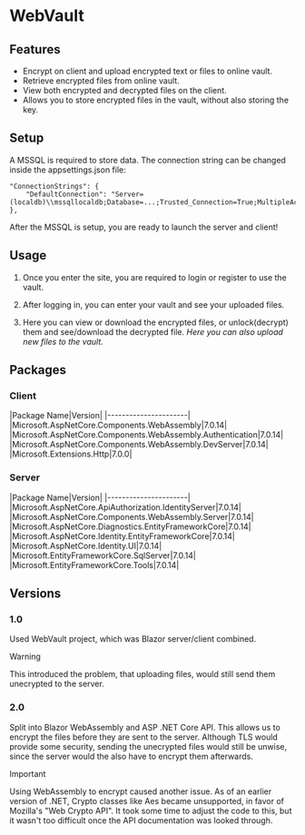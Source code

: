 # WebVault

## Features
- Encrypt on client and upload encrypted text or files to online vault.
- Retrieve encrypted files from online vault.
- View both encrypted and decrypted files on the client.
- Allows you to store encrypted files in the vault, without also storing the key.

## Setup
A MSSQL is required to store data.
The connection string can be changed inside the appsettings.json file:
```
"ConnectionStrings": {
	"DefaultConnection": "Server=(localdb)\\mssqllocaldb;Database=...;Trusted_Connection=True;MultipleActiveResultSets=true"
},
```

After the MSSQL is setup, you are ready to launch the server and client!

## Usage
1. Once you enter the site, you are required to login or register to use the vault.

2. After logging in, you can enter your vault and see your uploaded files.

3. Here you can view or download the encrypted files, or unlock(decrypt) them and see/download the decrypted file.
*Here you can also upload new files to the vault.*

## Packages
### Client
|Package Name|Version|
|----------------------|
|Microsoft.AspNetCore.Components.WebAssembly|7.0.14|
|Microsoft.AspNetCore.Components.WebAssembly.Authentication|7.0.14|
|Microsoft.AspNetCore.Components.WebAssembly.DevServer|7.0.14|
|Microsoft.Extensions.Http|7.0.0|
### Server
|Package Name|Version|
|----------------------|
|Microsoft.AspNetCore.ApiAuthorization.IdentityServer|7.0.14|
|Microsoft.AspNetCore.Components.WebAssembly.Server|7.0.14|
|Microsoft.AspNetCore.Diagnostics.EntityFrameworkCore|7.0.14|
|Microsoft.AspNetCore.Identity.EntityFrameworkCore|7.0.14|
|Microsoft.AspNetCore.Identity.UI|7.0.14|
|Microsoft.EntityFrameworkCore.SqlServer|7.0.14|
|Microsoft.EntityFrameworkCore.Tools|7.0.14|

## Versions
### 1.0
Used WebVault project, which was Blazor server/client combined.
> [!WARNING]
> This introduced the problem, that uploading files, would still send them unecrypted to the server.
### 2.0
Split into Blazor WebAssembly and ASP .NET Core API.
This allows us to encrypt the files before they are sent to the server.
Although TLS would provide some security, sending the unecrypted files would still be unwise, since the server would the also have to encrypt them afterwards.
> [!IMPORTANT]
> Using WebAssembly to encrypt caused another issue. As of an earlier version of .NET, Crypto classes like Aes became unsupported, in favor of Mozilla's "Web Crypto API". It took some time to adjust the code to this, but it wasn't too difficult once the API documentation was looked through.
